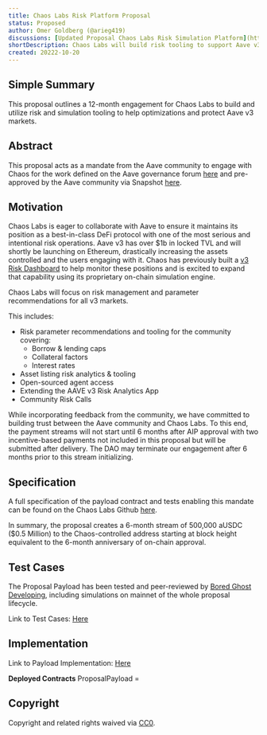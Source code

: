 ```yaml
---
title: Chaos Labs Risk Platform Proposal
status: Proposed 
author: Omer Goldberg (@arieg419)
discussions: [Updated Proposal Chaos Labs Risk Simulation Platform](https://governance.aave.com/t/updated-proposal-chaos-labs-risk-simulation-platform/10025)
shortDescription: Chaos Labs will build risk tooling to support Aave v3.
created: 20222-10-20
---
```


## Simple Summary

This proposal outlines a 12-month engagement for Chaos Labs to build and utilize risk and simulation tooling to help optimizations and protect Aave v3 markets.

## Abstract

This proposal acts as a mandate from the Aave community to engage with Chaos for the work defined on the Aave governance forum [here](https://governance.aave.com/t/updated-proposal-chaos-labs-risk-simulation-platform/10025) and pre-approved by the Aave community via Snapshot [here](https://snapshot.org/#/aave.eth/proposal/0xad105e87d4df487bbe1daec2cd94ca49d1ea595901f5773c1804107539288b59).

## Motivation

Chaos Labs is eager to collaborate with Aave to ensure it maintains its position as a best-in-class DeFi protocol with one of the most serious and intentional risk operations. Aave v3 has over $1b in locked TVL and will shortly be launching on Ethereum, drastically increasing the assets controlled and the users engaging with it. Chaos has previously built a [v3 Risk Dashboard](http://aave.chaoslabs.xyz/ccar) to help monitor these positions and is excited to expand that capability using its proprietary on-chain simulation engine.

Chaos Labs will focus on risk management and parameter recommendations for all v3 markets.

This includes:

- Risk parameter recommendations and tooling for the community covering:
  - Borrow & lending caps
  - Collateral factors
  - Interest rates
- Asset listing risk analytics & tooling
- Open-sourced agent access
- Extending the AAVE v3 Risk Analytics App
- Community Risk Calls

While incorporating feedback from the community, we have committed to building trust between the Aave community and Chaos Labs. To this end, the payment streams will not start until 6 months after AIP approval with two incentive-based payments not included in this proposal but will be submitted after delivery. The DAO may terminate our engagement after 6 months prior to this stream initializing.

## Specification

A full specification of the payload contract and tests enabling this mandate can be found on the Chaos Labs Github [here](https://github.com/ChaosLabsInc/aave-chaos-v3-risk-proposal).

In summary, the proposal creates a 6-month stream of 500,000 aUSDC ($0.5 Million) to the Chaos-controlled address starting at block height equivalent to the 6-month anniversary of on-chain approval.

## Test Cases

The Proposal Payload has been tested and peer-reviewed by [Bored Ghost Developing](https://twitter.com/bgdlabs), including simulations on mainnet of the whole proposal lifecycle.

Link to Test Cases: [Here](https://github.com/ChaosLabsInc/aave-chaos-v3-risk-proposal/tree/main/src/test)

## Implementation

Link to Payload Implementation: [Here](https://github.com/ChaosLabsInc/aave-chaos-v3-risk-proposal/blob/main/src/ProposalPayload.sol)

**Deployed Contracts** ProposalPayload = <Deployment Pending Code Review>

## Copyright

Copyright and related rights waived via [CC0](https://creativecommons.org/publicdomain/zero/1.0/).
